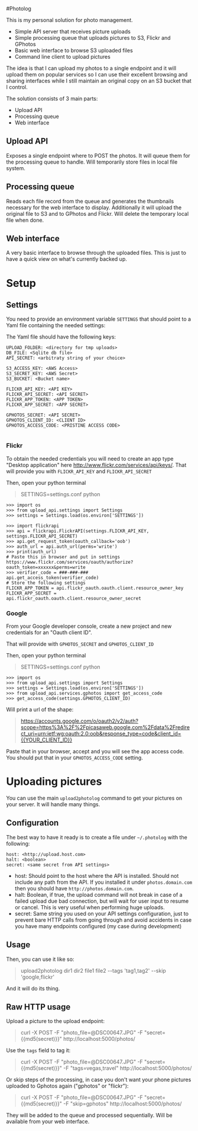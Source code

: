 #Photolog

This is my personal solution for photo management.

* Simple API server that receives picture uploads
* Simple processing queue that uploads pictures to S3, Flickr and GPhotos
* Basic web interface to browse S3 uploaded files
* Command line client to upload pictures


The idea is that I can upload my photos to a single endpoint and it will
upload them on popular services so I can use their excellent browsing and 
sharing interfaces while I still maintain an original copy on an S3 bucket 
that I control.

The solution consists of 3 main parts:
 * Upload API
 * Processing queue
 * Web interface
 
 
## Upload API
Exposes a single endpoint where to POST the photos. It will queue them for the
processing queue to handle. 
Will temporarily store files in local file system.

## Processing queue
Reads each file record from the queue and generates the thumbnails necessary
for the web interface to display.
Additionally it will upload the original file to S3 and to GPhotos and Flickr.
Will delete the temporary local file when done.

## Web interface
A very basic interface to browse through the uploaded files. This is just to
have a quick view on what's currently backed up.

# Setup

## Settings

You need to provide an environment variable `SETTINGS` that should point to
a Yaml file containing the needed settings:

The Yaml file should have the following keys:

```
UPLOAD_FOLDER: <directory for tmp uploads>
DB_FILE: <Sqlite db file>
API_SECRET: <arbitraty string of your choice>

S3_ACCESS_KEY: <AWS Access>
S3_SECRET_KEY: <AWS Secret>
S3_BUCKET: <Bucket name>

FLICKR_API_KEY: <API KEY>
FLICKR_API_SECRET: <API SECRET>
FLICKR_APP_TOKEN: <APP TOKEN>
FLICKR_APP_SECRET: <APP SECRET>

GPHOTOS_SECRET: <API SECRET>
GPHOTOS_CLIENT_ID: <CLIENT ID>
GPHOTOS_ACCESS_CODE: <PRISTINE ACCESS CODE>


```

### Flickr

To obtain the needed credentials you will need to create an app type 
"Desktop application" here http://www.flickr.com/services/api/keys/.
 That will provide you with `FLICKR_API_KEY` and `FLICKR_API_SECRET`

Then, open your python terminal

> SETTINGS=settings.conf python

```
>>> import os
>>> from upload_api.settings import Settings
>>> settings = Settings.load(os.environ['SETTINGS'])

>>> import flickrapi
>>> api = flickrapi.FlickrAPI(settings.FLICKR_API_KEY, settings.FLICKR_API_SECRET)
>>> api.get_request_token(oauth_callback='oob')
>>> auth_url = api.auth_url(perms='write')
>>> print(auth_url)
# Paste this in browser and put in settings
https://www.flickr.com/services/oauth/authorize?oauth_token=xxxxxx&perms=write
>>> verifier_code = ###-###-###
api.get_access_token(verifier_code)
# Store the following settings
FLICKR_APP_TOKEN = api.flickr_oauth.oauth.client.resource_owner_key
FLICKR_APP_SECRET = api.flickr_oauth.oauth.client.resource_owner_secret
```

### Google

From your Google developer console, create a new project and new credentials
for an "Oauth client ID".

That will provide with `GPHOTOS_SECRET` and `GPHOTOS_CLIENT_ID`

Then, open your python terminal

> SETTINGS=settings.conf python

```
>>> import os
>>> from upload_api.settings import Settings
>>> settings = Settings.load(os.environ['SETTINGS'])
>>> from upload_api.services.gphotos import get_access_code
>>> get_access_code(settings.GPHOTOS_CLIENT_ID)
```

Will print a url of the shape:

> https://accounts.google.com/o/oauth2/v2/auth?scope=https%3A%2F%2Fpicasaweb.google.com%2Fdata%2Fredirect_uri=urn:ietf:wg:oauth:2.0:oob&response_type=code&client_id={{YOUR_CLIENT_ID}}

Paste that in your browser, accept and you will see the app access code. You 
should put that in your `GPHOTOS_ACCESS_CODE` setting. 

# Uploading pictures

You can use the main `upload2photolog` command to get your pictures on your server.
It will handle many things.

## Configuration

The best way to have it ready is to create a file under `~/.photolog` with the 
following:

```
host: <http://upload.host.com>
halt: <boolean>
secret: <same secret from API settings>
```

* host: Should point to the host where the API is installed. Should not include
any path from the API. If you installed it under `photos.domain.com` then you 
should have `http://photos.domain.com`.
* halt: Boolean, if true, the upload command will not break in case of a failed 
upload due bad connection, but will wait for user input to resume or cancel. This 
is very useful when performing huge uploads.
* secret: Same string you used on your API settings configuration, just to prevent
bare HTTP calls from going through and avoid accidents in case you have many
endpoints configured (my case during development)

## Usage

Then, you can use it like so:

> upload2photolog dir1 dir2 file1 file2 --tags 'tag1,tag2' --skip 'google,flickr'

And it will do its thing.

## Raw HTTP usage

Upload a picture to the upload endpoint:
> curl -X POST -F "photo_file=@DSC00647.JPG" -F "secret={{md5(secret)}}" http://localhost:5000/photos/

Use the `tags` field to tag it:
> curl -X POST -F "photo_file=@DSC00647.JPG" -F "secret={{md5(secret)}}" -F "tags=vegas,travel" http://localhost:5000/photos/

Or skip steps of the processing, in case you don't want your phone pictures
uploaded to Gphotos again ("gphotos" or "flickr"):
> curl -X POST -F "photo_file=@DSC00647.JPG" -F "secret={{md5(secret)}}" -F "skip=gphotos" http://localhost:5000/photos/

They will be added to the queue and processed sequentially. Will be available
from your web interface.